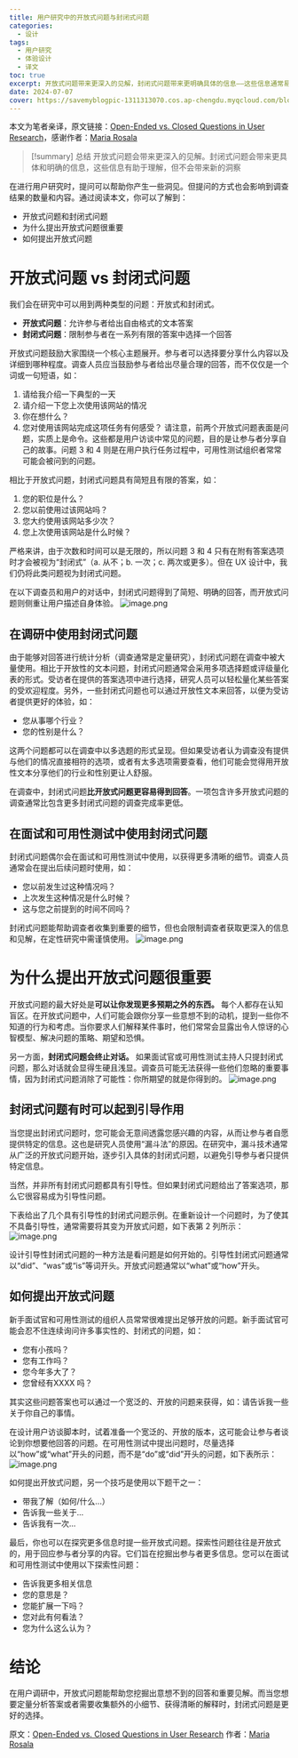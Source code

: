 ```yaml
---
title: 用户研究中的开放式问题与封闭式问题
categories:
  - 设计
tags: 
  - 用户研究
  - 体验设计
  - 译文
toc: true 
excerpt: 开放式问题带来更深入的见解，封闭式问题带来更明确具体的信息——这些信息通常易于理解，但不会带来新的洞察。
date: 2024-07-07
cover: https://savemyblogpic-1311313070.cos.ap-chengdu.myqcloud.com/blogpicture/laurin-steffens-IVGZ6NsmyBI-unsplash.jpg
---
```


本文为笔者亲译，原文链接：[Open-Ended vs. Closed Questions in User Research](https://www.nngroup.com/articles/open-ended-questions/)，感谢作者：[Maria Rosala](https://www.nngroup.com/articles/author/maria-rosala/)

>[!summary]  总结
>开放式问题会带来更深入的见解。封闭式问题会带来更具体和明确的信息，这些信息有助于理解，但不会带来新的洞察

在进行用户研究时，提问可以帮助你产生一些洞见。但提问的方式也会影响到调查结果的数量和内容。通过阅读本文，你可以了解到：
- 开放式问题和封闭式问题
- 为什么提出开放式问题很重要
- 如何提出开放式问题

# 开放式问题 vs 封闭式问题
我们会在研究中可以用到两种类型的问题：开放式和封闭式。
- **开放式问题**：允许参与者给出自由格式的文本答案
- **封闭式问题**：限制参与者在一系列有限的答案中选择一个回答

开放式问题鼓励大家围绕一个核心主题展开。参与者可以选择要分享什么内容以及详细到哪种程度。调查人员应当鼓励参与者给出尽量合理的回答，而不仅仅是一个词或一句短语，如：
1. 请给我介绍一下典型的一天
2. 请介绍一下您上次使用该网站的情况
3. 你在想什么？
4. 您对使用该网站完成这项任务有何感受？
请注意，前两个开放式问题表面是问题，实质上是命令。这些都是用户访谈中常见的问题，目的是让参与者分享自己的故事。问题 3 和 4 则是在用户执行任务过程中，可用性测试组织者常常可能会被问到的问题。

相比于开放式问题，封闭式问题具有简短且有限的答案，如：
1. 您的职位是什么？
2. 您以前使用过该网站吗？
3. 您大约使用该网站多少次？
4. 您上次使用该网站是什么时候？

严格来讲，由于次数和时间可以是无限的，所以问题 3 和 4 只有在附有答案选项时才会被视为“封闭式”（a. 从不；b. 一次；c. 两次或更多）。但在 UX 设计中，我们仍将此类问题视为封闭式问题。

在以下调查员和用户的对话中，封闭式问题得到了简短、明确的回答，而开放式问题则侧重让用户描述自身体验。
![image.png](https://savemyblogpic-1311313070.cos.ap-chengdu.myqcloud.com/blogpicture/20241217154400.png)

## 在调研中使用封闭式问题
由于能够对回答进行统计分析（调查通常是定量研究），封闭式问题在调查中被大量使用。相比于开放性的文本问题，封闭式问题通常会采用多项选择题或评级量化表的形式。受访者在提供的答案选项中进行选择，研究人员可以轻松量化某些答案的受欢迎程度。另外，一些封闭式问题也可以通过开放性文本来回答，以便为受访者提供更好的体验，如：
- 您从事哪个行业？
- 您的性别是什么？

这两个问题都可以在调查中以多选题的形式呈现。但如果受访者认为调查没有提供与他们的情况直接相符的选项，或者有太多选项需要查看，他们可能会觉得用开放性文本分享他们的行业和性别更让人舒服。

在调查中，封闭式问题**比开放式问题更容易得到回答**。一项包含许多开放式问题的调查通常比包含更多封闭式问题的调查完成率更低。


## 在面试和可用性测试中使用封闭式问题
封闭式问题偶尔会在面试和可用性测试中使用，以获得更多清晰的细节。调查人员通常会在提出后续问题时使用，如：
- 您以前发生过这种情况吗？
- 上次发生这种情况是什么时候？
- 这与您之前提到的时间不同吗？

封闭式问题能帮助调查者收集到重要的细节，但也会限制调查者获取更深入的信息和见解，在定性研究中需谨慎使用。
![image.png](https://savemyblogpic-1311313070.cos.ap-chengdu.myqcloud.com/blogpicture/20241217160656.png)

# 为什么提出开放式问题很重要
开放式问题的最大好处是**可以让你发现更多预期之外的东西。** 每个人都存在认知盲区。在开放式问题中，人们可能会跟你分享一些意想不到的动机，提到一些你不知道的行为和考虑。当你要求人们解释某件事时，他们常常会显露出令人惊讶的心智模型、解决问题的策略、期望和恐惧。

另一方面，**封闭式问题会终止对话。** 如果面试官或可用性测试主持人只提封闭式问题，那么对话就会显得生硬且浅显。调查员可能无法获得一些他们忽略的重要事情，因为封闭式问题消除了可能性：你所期望的就是你得到的。
![image.png](https://savemyblogpic-1311313070.cos.ap-chengdu.myqcloud.com/blogpicture/20241217162534.png)

## 封闭式问题有时可以起到引导作用
当您提出封闭式问题时，您可能会无意间透露您感兴趣的内容，从而让参与者自愿提供特定的信息。这也是研究人员使用“漏斗法”的原因。在研究中，漏斗技术通常从广泛的开放式问题开始，逐步引入具体的封闭式问题，以避免引导参与者只提供特定信息。

当然，并非所有封闭式问题都具有引导性。但如果封闭式问题给出了答案选项，那么它很容易成为引导性问题。

下表给出了几个具有引导性的封闭式问题示例。在重新设计一个问题时，为了使其不具备引导性，通常需要将其变为开放式问题，如下表第 2 列所示：
![image.png](https://savemyblogpic-1311313070.cos.ap-chengdu.myqcloud.com/blogpicture/20241217181421.png)

设计引导性封闭式问题的一种方法是看问题是如何开始的。引导性封闭式问题通常以“did”、“was”或“is”等词开头。开放式问题通常以“what”或“how”开头。

## 如何提出开放式问题
新手面试官和可用性测试的组织人员常常很难提出足够开放的问题。新手面试官可能会忍不住连续询问许多事实性的、封闭式的问题，如：
- 您有小孩吗？
- 您有工作吗？
- 您今年多大了？
- 您曾经有XXXX 吗？

其实这些问题答案也可以通过一个宽泛的、开放的问题来获得，如：请告诉我一些关于你自己的事情。

在设计用户访谈脚本时，试着准备一个宽泛的、开放的版本，这可能会让参与者谈论到你想要他回答的问题。在可用性测试中提出问题时，尽量选择以“how”或“what”开头的问题，而不是“do”或“did”开头的问题，如下表所示：
![image.png](https://savemyblogpic-1311313070.cos.ap-chengdu.myqcloud.com/blogpicture/20241217172200.png)

如何提出开放式问题，另一个技巧是使用以下题干之一：
- 带我了解（如何/什么...）
- 告诉我一些关于...
- 告诉我有一次...

最后，你也可以在探究更多信息时提一些开放式问题。探索性问题往往是开放式的，用于回应参与者分享的内容。它们旨在挖掘出参与者更多信息。您可以在面试和可用性测试中使用以下探索性问题：
- 告诉我更多相关信息
- 您的意思是？
- 您能扩展一下吗？
- 您对此有何看法？
- 您为什么这么认为？

# 结论
在用户调研中，开放式问题能帮助您挖掘出意想不到的回答和重要见解。而当您想要定量分析答案或者需要收集额外的小细节、获得清晰的解释时，封闭式问题是更好的选择。



原文：[Open-Ended vs. Closed Questions in User Research](https://www.nngroup.com/articles/open-ended-questions/)
作者：[Maria Rosala](https://www.nngroup.com/articles/author/maria-rosala/)
